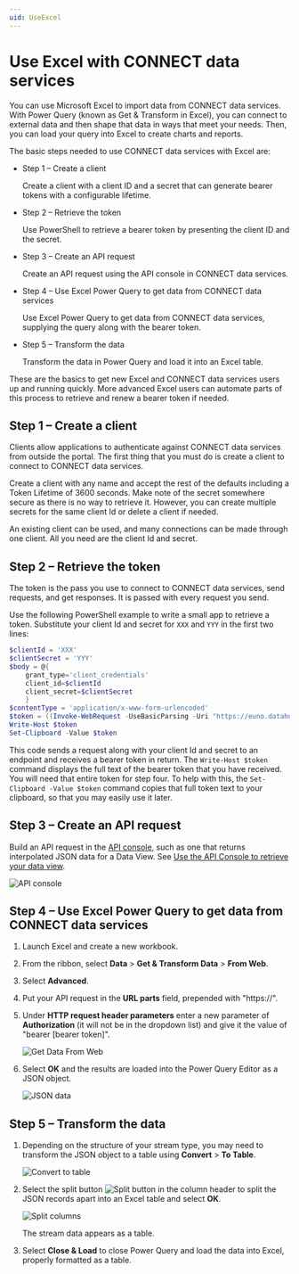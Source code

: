 ```yaml
---
uid: UseExcel
---
```


# Use Excel with CONNECT data services

You can use Microsoft Excel to import data from CONNECT data services. With Power Query (known as Get & Transform in Excel), you can connect to external data and then shape that data in ways that meet your needs. Then, you can load your query into Excel to create charts and reports.

The basic steps needed to use CONNECT data services with Excel are:

- Step 1 – Create a client

   Create a client with a client ID and a secret that can generate bearer tokens with a configurable lifetime.

- Step 2 – Retrieve the token

   Use PowerShell to retrieve a bearer token by presenting the client ID and the secret.

- Step 3 – Create an API request

   Create an API request using the API console in CONNECT data services.

- Step 4 – Use Excel Power Query to get data from CONNECT data services

   Use Excel Power Query to get data from CONNECT data services, supplying the query along with the bearer token. 

- Step 5 – Transform the data

   Transform the data in Power Query and load it into an Excel table.

These are the basics to get new Excel and CONNECT data services users up and running quickly. More advanced Excel users can automate parts of this process to retrieve and renew a bearer token if needed.

## Step 1 – Create a client

Clients allow applications to authenticate against CONNECT data services from outside the portal. The first thing that you must do is create a client to connect to CONNECT data services.

Create a client with any name and accept the rest of the defaults including a Token Lifetime of 3600 seconds. Make note of the secret somewhere secure as there is no way to retrieve it. However, you can create multiple secrets for the same client Id or delete a client if needed.

An existing client can be used, and many connections can be made through one client. All you need are the client Id and secret.

## Step 2 – Retrieve the token

The token is the pass you use to connect to CONNECT data services, send requests, and get responses. It is passed with every request you send.

Use the following PowerShell example to write a small app to retrieve a token. Substitute your client Id and secret for `XXX` and `YYY` in the first two lines:

```PowerShell
$clientId = 'XXX'
$clientSecret = 'YYY'
$body = @{
    grant_type='client_credentials'
    client_id=$clientId
    client_secret=$clientSecret
    }
$contentType = 'application/x-www-form-urlencoded'
$token = ((Invoke-WebRequest -UseBasicParsing -Uri "https://euno.datahub.connect.aveva.com/identity/connect/token" -Method post -body $Body -ContentType $contentType).content | Convertfrom-Json).access_token
Write-Host $token
Set-Clipboard -Value $token
```

This code sends a request along with your client Id and secret to an endpoint and receives a bearer token in return. The `Write-Host $token` command displays the full text of the bearer token that you have received. You will need that entire token for step four. To help with this, the `Set-Clipboard -Value $token` command copies that full token text to your clipboard, so that you may easily use it later.

## Step 3 – Create an API request

Build an API request in the [API console](xref:apiConsole), such as one that returns interpolated JSON data for a Data View. See [Use the API Console to retrieve your data view](https://docs.aveva.com/bundle/connect-data-services/page/1263302.html#_tip_use_the_api_console_to_retrieve_your_data_view).

![API console](../images/api_console.png)

## Step 4 – Use Excel Power Query to get data from CONNECT data services

1. Launch Excel and create a new workbook.

1. From the ribbon, select **Data** > **Get & Transform Data** > **From Web**.

1. Select **Advanced**.

1. Put your API request in the **URL parts** field, prepended with "https://".

1. Under **HTTP request header parameters** enter a new parameter of **Authorization** (it will not be in the dropdown list) and give it the value of "bearer [bearer token]".

   ![Get Data From Web](../images/from_web.png)

1. Select **OK** and the results are loaded into the Power Query Editor as a JSON object.

   ![JSON data](../images/pqe_json.png)

## Step 5 – Transform the data

1. Depending on the structure of your stream type, you may need to transform the JSON object to a table using **Convert** > **To Table**.

   ![Convert to table](../images/pqe_columns.png)

1. Select the split button ![Split button](../images/split_button.png) in the column header to split the JSON records apart into an Excel table and select **OK**.

   ![Split columns](../images/pqe_split.png)

   The stream data appears as a table.

1. Select **Close & Load** to close Power Query and load the data into Excel, properly formatted as a table.
